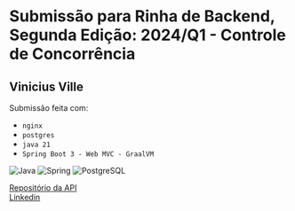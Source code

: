 # Submissão para Rinha de Backend, Segunda Edição: 2024/Q1 - Controle de Concorrência

## Vinicius Ville
Submissão feita com:
- `nginx`
- `postgres`
- `java 21`
- `Spring Boot 3 - Web MVC - GraalVM`

![Java](https://img.shields.io/badge/Java-ED8B00?style=for-the-badge&logo=java&logoColor=white)
![Spring](https://img.shields.io/badge/Spring-6DB33F?style=for-the-badge&logo=spring&logoColor=white)
![PostgreSQL](https://img.shields.io/badge/PostgreSQL-316192?style=for-the-badge&logo=postgresql&logoColor=white)

[Repositório da API](https://github.com/viniville/rinhabackend-2024q1-spring-webmvc)\
[Linkedin](www.linkedin.com/in/vinicius-ville)
